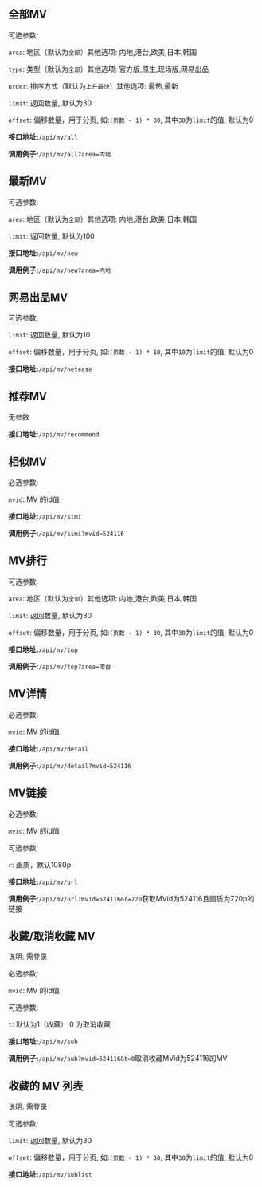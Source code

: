 ## 全部MV

可选参数:

```area```: 地区（默认为```全部```）其他选项: 内地,港台,欧美,日本,韩国

```type```: 类型（默认为```全部```）其他选项: 官方版,原生,现场版,网易出品

```order```: 排序方式（默认为```上升最快```）其他选项: 最热,最新

```limit```: 返回数量, 默认为30

```offset```: 偏移数量，用于分页, 如:```(页数 - 1) * 30```, 其中```30```为```limit```的值, 默认为0

**接口地址:**```/api/mv/all```

**调用例子:**```/api/mv/all?area=内地```


## 最新MV

可选参数:

```area```: 地区（默认为```全部```）其他选项: 内地,港台,欧美,日本,韩国

```limit```: 返回数量, 默认为100

**接口地址:**```/api/mv/new```

**调用例子:**```/api/mv/new?area=内地```

## 网易出品MV

可选参数:

```limit```: 返回数量, 默认为10

```offset```: 偏移数量，用于分页, 如:```(页数 - 1) * 10```, 其中```10```为```limit```的值, 默认为0

**接口地址:**```/api/mv/netease```

## 推荐MV

无参数

**接口地址:**```/api/mv/recommend```

## 相似MV

必选参数:

```mvid```: MV 的id值

**接口地址:**```/api/mv/simi```

**调用例子:**```/api/mv/simi?mvid=524116```

## MV排行

可选参数:

```area```: 地区（默认为```全部```）其他选项: 内地,港台,欧美,日本,韩国

```limit```: 返回数量, 默认为30

```offset```: 偏移数量，用于分页, 如:```(页数 - 1) * 30```, 其中```30```为```limit```的值, 默认为0

**接口地址:**```/api/mv/top```

**调用例子:**```/api/mv/top?area=港台```

## MV详情

必选参数:

```mvid```: MV 的id值

**接口地址:**```/api/mv/detail```

**调用例子:**```/api/mv/detail?mvid=524116```

## MV链接

必选参数:

```mvid```: MV 的id值

可选参数:

```r```: 画质，默认1080p

**接口地址:**```/api/mv/url```

**调用例子:**```/api/mv/url?mvid=524116&r=720```获取MVid为524116且画质为720p的链接

## 收藏/取消收藏 MV
说明: 需登录

必选参数:

```mvid```: MV 的id值

可选参数:

```t```: 默认为1（收藏） 0 为取消收藏

**接口地址:**```/api/mv/sub```

**调用例子:**```/api/mv/sub?mvid=524116&t=0```取消收藏MVid为524116的MV

## 收藏的 MV 列表
说明: 需登录

可选参数:

```limit```: 返回数量, 默认为30

```offset```: 偏移数量，用于分页, 如:```(页数 - 1) * 30```, 其中```30```为```limit```的值, 默认为0

**接口地址:**```/api/mv/sublist```
